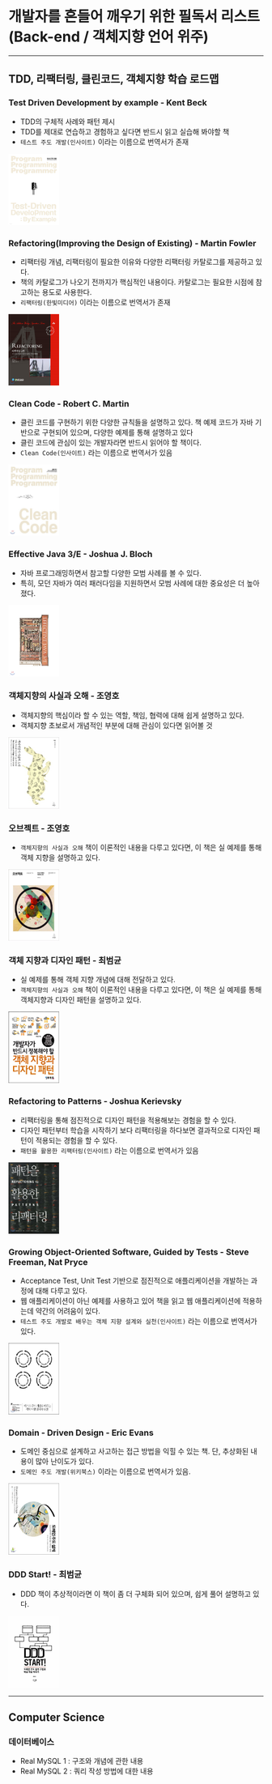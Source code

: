 # 개발자를 흔들어 깨우기 위한 필독서 리스트(Back-end / 객체지향 언어 위주)

----
## TDD, 리팩터링, 클린코드, 객체지향 학습 로드맵

### Test Driven Development by example - Kent Beck
- TDD의 구체적 사례와 패턴 제시
- TDD를 제대로 연습하고 경험하고 싶다면 반드시 읽고 실습해 봐야할 책
- `테스트 주도 개발(인사이트)` 이라는 이름으로 번역서가 존재      
<img src="book-cover-images/TDD.png" width="100" height="141">  

### Refactoring(Improving the Design of Existing) - Martin Fowler
- 리팩터링 개념, 리팩터링이 필요한 이유와 다양한 리팩터링 카탈로그를 제공하고 있다.
- 책의 카탈로그가 나오기 전까지가 핵심적인 내용이다. 카탈로그는 필요한 시점에 참고하는 용도로 사용한다.
- `리팩터링(한빛미디어)` 이라는 이름으로 번역서가 존재  
<img src="book-cover-images/Refactoring.png" width="100" height="141">

### Clean Code - Robert C. Martin
- 클린 코드를 구현하기 위한 다양한 규칙들을 설명하고 있다. 책 예제 코드가 자바 기반으로 구현되어 있으며, 다양한 예제를 통해 설명하고 있다
- 클린 코드에 관심이 있는 개발자라면 반드시 읽어야 할 책이다.
- `Clean Code(인사이트)` 라는 이름으로 번역서가 있음  
<img src="book-cover-images/CleanCode.png" width="100" height="141">

### Effective Java 3/E - Joshua J. Bloch
- 자바 프로그래밍하면서 참고할 다양한 모범 사례를 볼 수 있다.
- 특히, 모던 자바가 여러 패러다임을 지원하면서 모범 사례에 대한 중요성은 더 높아졌다.  
<img src="book-cover-images/EffectiveJava.png" width="100" height="141">

### 객체지향의 사실과 오해 - 조영호
- 객체지향의 핵심이라 할 수 있는 역할, 책임, 협력에 대해 쉽게 설명하고 있다.
- 객체지향 초보로서 개념적인 부분에 대해 관심이 있다면 읽어볼 것  
<img src="book-cover-images/객사오.png" width="100" height="141">

### 오브젝트 - 조영호
- `객체지향의 사실과 오해` 책이 이론적인 내용을 다루고 있다면, 이 책은 실 예제를 통해 객체 지향을 설명하고 있다.  
<img src="book-cover-images/오브젝트.png" width="100" height="141">

### 객체 지향과 디자인 패턴 - 최범균
- 실 예제를 통해 객체 지향 개념에 대해 전달하고 있다.
- `객체지향의 사실과 오해` 책이 이론적인 내용을 다루고 있다면, 이 책은 실 예제를 통해 객체지향과 디자인 패턴을 설명하고 있다.  
<img src="book-cover-images/객체지향과디자인패턴.png" width="100" height="141">

### Refactoring to Patterns - Joshua Kerievsky
- 리팩터링을 통해 점진적으로 디자인 패턴을 적용해보는 경험을 할 수 있다.
- 디자인 패턴부터 학습을 시작하기 보다 리팩터링을 하다보면 결과적으로 디자인 패턴이 적용되는 경험을 할 수 있다.
- `패턴을 활용한 리팩터링(인사이트)` 라는 이름으로 번역서가 있음   
<img src="book-cover-images/패턴을활용한리팩터링.png" width="100" height="141">

### Growing Object-Oriented Software, Guided by Tests - Steve Freeman, Nat Pryce
- Acceptance Test, Unit Test 기반으로 점진적으로 애플리케이션을 개발하는 과정에 대해 다루고 있다.
- 웹 애플리케이션이 아닌 예제를 사용하고 있어 책을 읽고 웹 애플리케이션에 적용하는데 약간의 어려움이 있다.
- `테스트 주도 개발로 배우는 객체 지향 설계와 실천(인사이트)` 라는 이름으로 번역서가 있다.  
<img src="book-cover-images/TDD로 배우는 객체지향 설계와 실천.png" width="100" height="141">

### Domain - Driven Design - Eric Evans
- 도메인 중심으로 설계하고 사고하는 접근 방법을 익힐 수 있는 책. 단, 추상화된 내용이 많아 난이도가 있다.
- `도메인 주도 개발(위키북스)` 이라는 이름으로 번역서가 있음.  
<img src="book-cover-images/도메인주도설계.png" width="100" height="141">

### DDD Start! - 최범균
- DDD 책이 추상적이라면 이 책이 좀 더 구체화 되어 있으며, 쉽게 풀어 설명하고 있다.  
<img src="book-cover-images/DDD Start.png" width="100" height="141">

--------
## Computer Science
### 데이터베이스 
- Real MySQL 1 : 구조와 개념에 관한 내용
- Real MySQL 2 : 쿼리 작성 방법에 대한 내용

